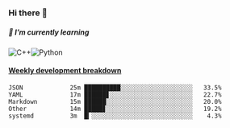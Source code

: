 ### Hi there 👋

##### 🌱 I’m currently learning

![C++](https://img.shields.io/badge/-C++-00599C?style=flat-square&logo=c)![Python](https://img.shields.io/badge/-Python-black?style=flat-square&logo=Python)


<!-- waka-box start -->
#### <a href="https://gist.github.com/bf274261b4c8553e17fc709dfc3cfa97" target="_blank">Weekly development breakdown</a>
```text
JSON        	 25m ██████████░░░░░░░░░░░░░░░░░░░░   33.5% 
YAML        	 17m ██████▊░░░░░░░░░░░░░░░░░░░░░░░   22.7% 
Markdown    	 15m ██████░░░░░░░░░░░░░░░░░░░░░░░░   20.0% 
Other       	 14m █████▊░░░░░░░░░░░░░░░░░░░░░░░░   19.2% 
systemd     	 3m  █▎░░░░░░░░░░░░░░░░░░░░░░░░░░░░    4.3% 
```
<!-- Powered by https://github.com/YouEclipse/waka-box-go . -->
<!-- waka-box end -->



<!--
**KomoreKalu/KomoreKalu** is a ✨ _special_ ✨ repository because its `README.md` (this file) appears on your GitHub profile.

Here are some ideas to get you started:

- 🔭 I’m currently working on ...
- 🌱 I’m currently learning ...
- 👯 I’m looking to collaborate on ...
- 🤔 I’m looking for help with ...
- 💬 Ask me about ...
- 📫 How to reach me: ...
- 😄 Pronouns: ...
- ⚡ Fun fact: ...
-->
